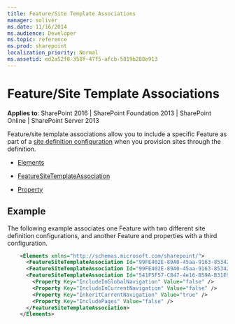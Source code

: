 ```yaml
---
title: Feature/Site Template Associations
manager: soliver
ms.date: 11/16/2014
ms.audience: Developer
ms.topic: reference
ms.prod: sharepoint
localization_priority: Normal
ms.assetid: ed2a52f8-358f-47f5-afcb-5819b288e913
---
```


# Feature/Site Template Associations 

**Applies to**: SharePoint 2016 | SharePoint Foundation 2013 | SharePoint Online | SharePoint Server 2013

Feature/site template associations allow you to include a specific Feature as part of a [site definition configuration](https://msdn.microsoft.com/library/0d76bceb-7ffa-444a-98cf-0fa1d60a1aa3(Office.15).aspx) when you provision sites through the definition.

- [Elements](elements-element-featuresitetemplateassociation.md)

- [FeatureSiteTemplateAssociation](featuresitetemplateassociation-element-featuresitetemplateassociation.md)

- [Property](property-element-featuresitetemplateassociation.md)

## Example

The following example associates one Feature with two different site definition configurations, and another Feature and properties with a third configuration.

```XML 
    <Elements xmlns="http://schemas.microsoft.com/sharepoint/">
      <FeatureSiteTemplateAssociation Id="99FE402E-89A0-45aa-9163-85342E865DC8" TemplateName="PROFILES#0" /> 
      <FeatureSiteTemplateAssociation Id="99FE402E-89A0-45aa-9163-85342E865DC8" TemplateName="CMSPUBLISHING#0" /> 
      <FeatureSiteTemplateAssociation Id="541F5F57-C847-4e16-B59A-B31E90E6F9EA" TemplateName="SRCHCENTERLITE#1">
        <Property Key="IncludeInGlobalNavigation" Value="false" /> 
        <Property Key="IncludeInCurrentNavigation" Value="false" /> 
        <Property Key="InheritCurrentNavigation" Value="true" /> 
        <Property Key="IncludePages" Value="false" /> 
      </FeatureSiteTemplateAssociation>
    </Elements>
```

<br/>






